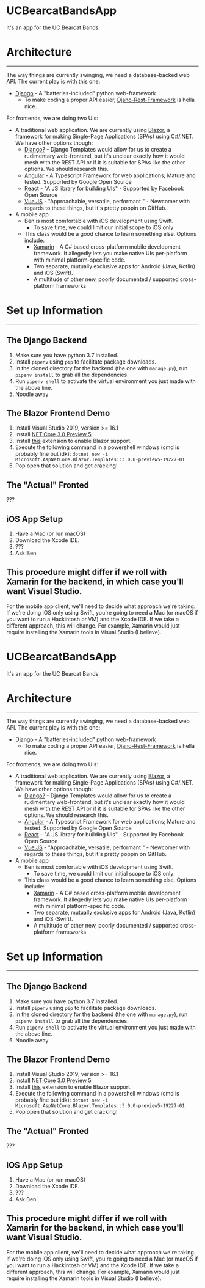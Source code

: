 # UCBearcatBandsApp
It's an app for the UC Bearcat Bands

# Architecture
---
The way things are currently swinging, we need a database-backed web API. The current play is with this one:
- [Django](https://www.djangoproject.com/) - A "batteries-included" python web-framework
  - To make coding a proper API easier, [Djano-Rest-Framework](https://www.django-rest-framework.org/) is hella nice.

For frontends, we are doing two UIs:
- A traditional web application. We are currently using [Blazor](https://dotnet.microsoft.com/apps/aspnet/web-apps/client), a framework for making Single-Page Applications (SPAs) using C#/.NET. We have other options though:
  - [Django?](https://docs.djangoproject.com/en/2.2/topics/templates/) - Django Templates would allow for us to create a rudimentary web-frontend, but it's unclear exactly how it would mesh with the REST API or if it is suitable for SPAs like the other options. We should research this.
  - [Angular](https://angular.io/) - A Typescript Framework for web applications; Mature and tested. Supported by Google Open Source
  - [React](https://reactjs.org/) - "A JS library for building UIs" - Supported by Facebook Open Source
  - [Vue.JS](https://vuejs.org/) - "Approachable, versatile, performant " - Newcomer with regards to these things, but it's pretty poppin on GitHub.
- A mobile app
  - Ben is most comfortable with iOS development using Swift.
    - To save time, we could limit our initial scope to iOS only
  - This class would be a good chance to learn something else. Options include:
    - [Xamarin](https://visualstudio.microsoft.com/xamarin/) - A C# based cross-platform mobile development framework. It allegedly lets you make native UIs per-platform with minimal platform-specific code.
    - Two separate, mutually exclusive apps for Android (Java, Kotlin) and iOS (Swift). 
    - A multitude of other new, poorly documented / supported cross-platform frameworks
  
# Set up Information
---
## The Django Backend
1. Make sure you have python 3.7 installed.
2. Install `pipenv` using `pip` to facilitate package downloads.
3. In the cloned directory for the backend (the one with `manage.py`), run `pipenv install` to grab all the dependencies.
4. Run `pipenv shell` to activate the virtual environment you just made with the above line.
5. Noodle away

## The Blazor Frontend Demo
1. Install Visual Studio 2019, version >= 16.1
2. Install [NET.Core 3.0 Preview 5](https://dotnet.microsoft.com/download/dotnet-core/3.0)
3. Install [this](https://marketplace.visualstudio.com/items?itemName=aspnet.blazor) extension to enable Blazor support.
4. Execute the following command in a powershell windows (cmd is probably fine but idk):
  `dotnet new -i Microsoft.AspNetCore.Blazor.Templates::3.0.0-preview5-19227-01`
5. Pop open that solution and get cracking!

## The "Actual" Fronted
???

## iOS App Setup
1. Have a Mac (or run macOS)
2. Download the Xcode IDE.
3. ???
4. Ask Ben

This procedure might differ if we roll with Xamarin for the backend, in which case you'll want Visual Studio.
---

For the mobile app client, we'll need to decide what approach we're taking. If we're doing iOS only using Swift, you're going to need a Mac (or macOS if you want to run a Hackintosh or VM) and the Xcode IDE. If we take a different approach, this will change. For example, Xamarin would just require installing the Xamarin tools in Visual Studio (I believe).
# UCBearcatBandsApp
It's an app for the UC Bearcat Bands

# Architecture
---
The way things are currently swinging, we need a database-backed web API. The current play is with this one:
- [Django](https://www.djangoproject.com/) - A "batteries-included" python web-framework
  - To make coding a proper API easier, [Djano-Rest-Framework](https://www.django-rest-framework.org/) is hella nice.

For frontends, we are doing two UIs:
- A traditional web application. We are currently using [Blazor](https://dotnet.microsoft.com/apps/aspnet/web-apps/client), a framework for making Single-Page Applications (SPAs) using C#/.NET. We have other options though:
  - [Django?](https://docs.djangoproject.com/en/2.2/topics/templates/) - Django Templates would allow for us to create a rudimentary web-frontend, but it's unclear exactly how it would mesh with the REST API or if it is suitable for SPAs like the other options. We should research this.
  - [Angular](https://angular.io/) - A Typescript Framework for web applications; Mature and tested. Supported by Google Open Source
  - [React](https://reactjs.org/) - "A JS library for building UIs" - Supported by Facebook Open Source
  - [Vue.JS](https://vuejs.org/) - "Approachable, versatile, performant " - Newcomer with regards to these things, but it's pretty poppin on GitHub.
- A mobile app
  - Ben is most comfortable with iOS development using Swift.
    - To save time, we could limit our initial scope to iOS only
  - This class would be a good chance to learn something else. Options include:
    - [Xamarin](https://visualstudio.microsoft.com/xamarin/) - A C# based cross-platform mobile development framework. It allegedly lets you make native UIs per-platform with minimal platform-specific code.
    - Two separate, mutually exclusive apps for Android (Java, Kotlin) and iOS (Swift). 
    - A multitude of other new, poorly documented / supported cross-platform frameworks
  
# Set up Information
---
## The Django Backend
1. Make sure you have python 3.7 installed.
2. Install `pipenv` using `pip` to facilitate package downloads.
3. In the cloned directory for the backend (the one with `manage.py`), run `pipenv install` to grab all the dependencies.
4. Run `pipenv shell` to activate the virtual environment you just made with the above line.
5. Noodle away

## The Blazor Frontend Demo
1. Install Visual Studio 2019, version >= 16.1
2. Install [NET.Core 3.0 Preview 5](https://dotnet.microsoft.com/download/dotnet-core/3.0)
3. Install [this](https://marketplace.visualstudio.com/items?itemName=aspnet.blazor) extension to enable Blazor support.
4. Execute the following command in a powershell windows (cmd is probably fine but idk):
  `dotnet new -i Microsoft.AspNetCore.Blazor.Templates::3.0.0-preview5-19227-01`
5. Pop open that solution and get cracking!

## The "Actual" Fronted
???

## iOS App Setup
1. Have a Mac (or run macOS)
2. Download the Xcode IDE.
3. ???
4. Ask Ben

This procedure might differ if we roll with Xamarin for the backend, in which case you'll want Visual Studio.
---

For the mobile app client, we'll need to decide what approach we're taking. If we're doing iOS only using Swift, you're going to need a Mac (or macOS if you want to run a Hackintosh or VM) and the Xcode IDE. If we take a different approach, this will change. For example, Xamarin would just require installing the Xamarin tools in Visual Studio (I believe).
